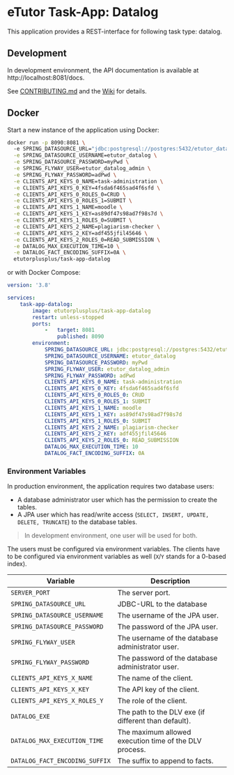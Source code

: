 # eTutor Task-App: Datalog

This application provides a REST-interface for following task type: datalog.

## Development

In development environment, the API documentation is available at http://localhost:8081/docs.

See [CONTRIBUTING.md](CONTRIBUTING.md) and the [Wiki](https://github.com/eTutor-plus-plus/task-app-datalog/wiki) for details.

## Docker

Start a new instance of the application using Docker:

```bash
docker run -p 8090:8081 \ 
  -e SPRING_DATASOURCE_URL="jdbc:postgresql://postgres:5432/etutor_datalog" \
  -e SPRING_DATASOURCE_USERNAME=etutor_datalog \
  -e SPRING_DATASOURCE_PASSWORD=myPwd \
  -e SPRING_FLYWAY_USER=etutor_datalog_admin \
  -e SPRING_FLYWAY_PASSWORD=adPwd \
  -e CLIENTS_API_KEYS_0_NAME=task-administration \
  -e CLIENTS_API_KEYS_0_KEY=4fsda6f465sad4f6sfd \
  -e CLIENTS_API_KEYS_0_ROLES_0=CRUD \
  -e CLIENTS_API_KEYS_0_ROLES_1=SUBMIT \
  -e CLIENTS_API_KEYS_1_NAME=moodle \
  -e CLIENTS_API_KEYS_1_KEY=as89df47s98ad7f98s7d \
  -e CLIENTS_API_KEYS_1_ROLES_0=SUBMIT \
  -e CLIENTS_API_KEYS_2_NAME=plagiarism-checker \
  -e CLIENTS_API_KEYS_2_KEY=adf455jfil45646 \
  -e CLIENTS_API_KEYS_2_ROLES_0=READ_SUBMISSION \
  -e DATALOG_MAX_EXECUTION_TIME=10 \
  -e DATALOG_FACT_ENCODING_SUFFIX=0A \
  etutorplusplus/task-app-datalog
```

or with Docker Compose:

```yaml
version: '3.8'

services:
    task-app-datalog:
        image: etutorplusplus/task-app-datalog
        restart: unless-stopped
        ports:
            -   target: 8081
                published: 8090
        environment:
            SPRING_DATASOURCE_URL: jdbc:postgresql://postgres:5432/etutor_datalog
            SPRING_DATASOURCE_USERNAME: etutor_datalog
            SPRING_DATASOURCE_PASSWORD: myPwd
            SPRING_FLYWAY_USER: etutor_datalog_admin
            SPRING_FLYWAY_PASSWORD: adPwd
            CLIENTS_API_KEYS_0_NAME: task-administration
            CLIENTS_API_KEYS_0_KEY: 4fsda6f465sad4f6sfd
            CLIENTS_API_KEYS_0_ROLES_0: CRUD
            CLIENTS_API_KEYS_0_ROLES_1: SUBMIT
            CLIENTS_API_KEYS_1_NAME: moodle
            CLIENTS_API_KEYS_1_KEY: as89df47s98ad7f98s7d
            CLIENTS_API_KEYS_1_ROLES_0: SUBMIT
            CLIENTS_API_KEYS_2_NAME: plagiarism-checker
            CLIENTS_API_KEYS_2_KEY: adf455jfil45646
            CLIENTS_API_KEYS_2_ROLES_0: READ_SUBMISSION
            DATALOG_MAX_EXECUTION_TIME: 10
            DATALOG_FACT_ENCODING_SUFFIX: 0A
```

### Environment Variables

In production environment, the application requires two database users:

* A database administrator user which has the permission to create the tables.
* A JPA user which has read/write access (`SELECT, INSERT, UPDATE, DELETE, TRUNCATE`) to the database tables.

> In development environment, one user will be used for both.

The users must be configured via environment variables. The clients have to be configured via environment variables as well (`X`/`Y` stands for a 0-based index).

| Variable                       | Description                                            |
|--------------------------------|--------------------------------------------------------|
| `SERVER_PORT`                  | The server port.                                       |
| `SPRING_DATASOURCE_URL`        | JDBC-URL to the database                               |
| `SPRING_DATASOURCE_USERNAME`   | The username of the JPA user.                          |
| `SPRING_DATASOURCE_PASSWORD`   | The password of the JPA user.                          |
| `SPRING_FLYWAY_USER`           | The username of the database administrator user.       |
| `SPRING_FLYWAY_PASSWORD`       | The password of the database administrator user.       |
| `CLIENTS_API_KEYS_X_NAME`      | The name of the client.                                |
| `CLIENTS_API_KEYS_X_KEY`       | The API key of the client.                             |
| `CLIENTS_API_KEYS_X_ROLES_Y`   | The role of the client.                                |
| `DATALOG_EXE`                  | The path to the DLV exe (if different than default).   |
| `DATALOG_MAX_EXECUTION_TIME`   | The maximum allowed execution time of the DLV process. |
| `DATALOG_FACT_ENCODING_SUFFIX` | The suffix to append to facts.                         |
